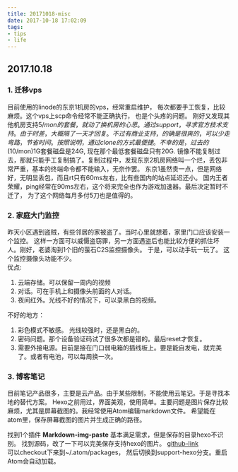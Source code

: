 ```yaml
---
title: 20171018-misc
date: 2017-10-18 17:02:09
tags:
- tips
- life
---
```


## 2017.10.18
### 1. 迁移vps
   目前使用的linode的东京1机房的vps，经常重启维护， 每次都要手工恢复，比较麻烦。这个vps上scp命令经常不能正确执行， 也是个头疼的问题。
刚好又发现其他机房支持$5/mon的套餐，就动了换机房的心思。
   通过support，寻求官方技术支持。 由于时差，大概隔了一天才回复。不过有商业支持，的确是很爽的，可以少走弯路，节省时间。   
   按照说明，通过clone的方式最便捷。 不幸的是，过去的($10/mon)1G套餐磁盘是24G, 现在那个最低套餐磁盘只有20G.
镜像不能复制过去，那就只能手工复制搞了。复制过程中，发现东京2机房网络叫一个烂，丢包非常严重，基本的终端命令都不能输入，无奈作罢。
   东京1虽然贵一点，但是网络好，无明显丢包，而且rt只有60ms左右，比有些国内的站点延迟还小。
国内王者荣耀，ping经常在90ms左右，这个将来完全也作为游戏加速器。最后决定暂时不迁了， 为了这个网络每月多付5刀也是值得的。

### 2. 家庭大门监控
   昨天小区遇到盗贼，有些邻居的家被盗了。当时心里就想着，家里门口应该安装一个监控。
这样一方面可以威慑盗窃罪，另一方面遇盗后也能比较方便的抓住坏人。刚好，老婆淘到1个旧的萤石C2S监控摄像头。
于是，可以动手玩一玩了。  这个监控摄像头功能不少。  
优点:
1. 云端存储。可以保留一周内的视频
2. 对话。可在手机上和摄像头前面的人对话。
3. 夜间红外。光线不好的情况下，可以录黑白的视频。


 不好的地方：
1. 彩色模式不敏感。 光线较强时，还是黑白的。
2. 密码问题。那个设备验证码试了很多次都是错的。最后reset才恢复。
3. 需要外接电源。目前是接在门口弱电箱的插线板上。要是能自发电，就完美了。或者有电池，可以每周换一次。

### 3. 博客笔记
  目前笔记产品很多，主要是云产品。由于某些限制，不能使用云笔记。于是寻找本地的替代方案。
Hexo之前用过，界面美观，使用简单。主要问题是图片保存比较麻烦，尤其是屏幕截图的。我经常使用Atom编辑markdown文件。
希望能在atom里，保存屏幕截图的图片并生成正确的路径。   

找到1个插件 **Markdown-img-paste** 基本满足需求，但是保存的目录hexo不识别。
找到源码，改了一下可以完美保存支持hexo的图片。
[github-link](https://github.com/colinsage/markdown-img-paste/tree/support-hexo)   
  可以checkout下来到~/.atom/packages， 然后切换到support-hexo分支。重启Atom会自动加载。
